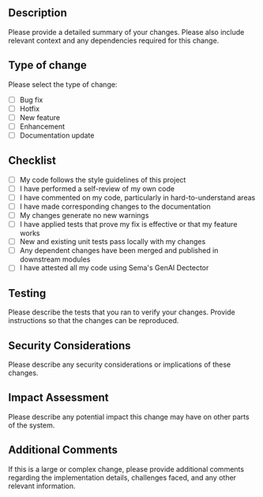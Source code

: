 ## Description

Please provide a detailed summary of your changes. Please also include relevant context and any dependencies required for this change.

## Type of change

Please select the type of change:

- [ ] Bug fix
- [ ] Hotfix
- [ ] New feature
- [ ] Enhancement
- [ ] Documentation update

## Checklist

- [ ] My code follows the style guidelines of this project
- [ ] I have performed a self-review of my own code
- [ ] I have commented on my code, particularly in hard-to-understand areas
- [ ] I have made corresponding changes to the documentation
- [ ] My changes generate no new warnings
- [ ] I have applied tests that prove my fix is effective or that my feature works
- [ ] New and existing unit tests pass locally with my changes
- [ ] Any dependent changes have been merged and published in downstream modules
- [ ] I have attested all my code using Sema's GenAI Dectector

## Testing

Please describe the tests that you ran to verify your changes. Provide instructions so that the changes can be reproduced.

## Security Considerations

Please describe any security considerations or implications of these changes.

## Impact Assessment

Please describe any potential impact this change may have on other parts of the system.

## Additional Comments

If this is a large or complex change, please provide additional comments regarding the implementation details, challenges faced, and any other relevant information.
